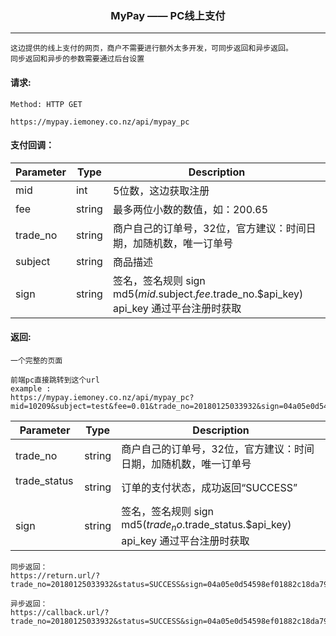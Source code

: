 <p align="center">
<h3 align="center">MyPay —— PC线上支付</h3><hr>
</p>

```
这边提供的线上支付的网页，商户不需要进行额外太多开发，可同步返回和异步返回。
同步返回和异步的参数需要通过后台设置
```


#### 请求:

```
Method: HTTP GET

https://mypay.iemoney.co.nz/api/mypay_pc
```

#### 支付回调：
|Parameter	|Type 	 |Description|
|-----------|--------|-----------|
|mid        |int     |5位数，这边获取注册|
|fee        |string  |最多两位小数的数值，如：200.65|
|trade_no   |string  |商户自己的订单号，32位，官方建议：时间日期，加随机数，唯一订单号|
|subject    |string  |商品描述|
|sign       |string  |签名，签名规则 sign md5($mid.$subject.$fee.$trade_no.$api_key)<br/>api_key 通过平台注册时获取|

#### 返回:

```
一个完整的页面

前端pc直接跳转到这个url
example : 
https://mypay.iemoney.co.nz/api/mypay_pc?mid=10209&subject=test&fee=0.01&trade_no=20180125033932&sign=04a05e0d54598ef01882c18da7992762
```

|Parameter	|Type 	 |Description|
|-----------|--------|-----------|
|trade_no   |string  |商户自己的订单号，32位，官方建议：时间日期，加随机数，唯一订单号|
|trade_status   |string  |订单的支付状态，成功返回“SUCCESS”|
|sign       |string  |签名，签名规则 sign md5($trade_no.$trade_status.$api_key) <br/>api_key 通过平台注册时获取|

```
同步返回：
https://return.url/?trade_no=20180125033932&status=SUCCESS&sign=04a05e0d54598ef01882c18da7992762

异步返回：
https://callback.url/?trade_no=20180125033932&status=SUCCESS&sign=04a05e0d54598ef01882c18da7992762

```
